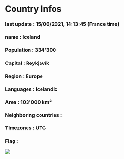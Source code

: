 # Country  Infos
### last update : 15/06/2021, 14:13:45 (France time)

### name : Iceland
### Population : 334'300
### Capital : Reykjavík
### Region : Europe
### Languages : Icelandic
### Area : 103'000 km²
### Neighboring countries : 
### Timezones : UTC

### Flag :
![](https://restcountries.eu/data/isl.svg)